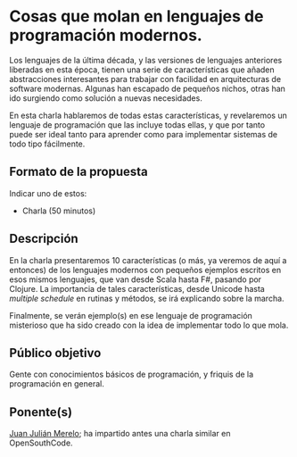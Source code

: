 # Cosas que molan en lenguajes de programación modernos.

Los lenguajes de la última década, y las versiones de lenguajes anteriores liberadas en esta época, tienen una serie de características que añaden abstracciones interesantes para trabajar con facilidad en arquitecturas de software modernas. Algunas han escapado de pequeños nichos, otras han ido surgiendo como solución a nuevas necesidades.

En esta charla hablaremos de todas estas características, y revelaremos un lenguaje de programación que las incluye todas ellas, y que por tanto puede ser ideal tanto para aprender como para implementar sistemas de todo tipo fácilmente. 

## Formato de la propuesta

Indicar uno de estos:

* Charla (50 minutos)

## Descripción

En la charla presentaremos 10 características (o más, ya veremos de aquí a entonces) de los lenguajes modernos con pequeños ejemplos escritos en esos mismos lenguajes, que van desde Scala hasta F#, pasando por Clojure. La importancia de tales características, desde Unicode hasta *multiple schedule* en rutinas y métodos, se irá explicando sobre la marcha.

Finalmente, se verán ejemplo(s) en ese lenguaje de programación misterioso que ha sido creado con la idea de implementar todo lo que mola. 

## Público objetivo

Gente con conocimientos básicos de programación, y friquis de la programación en general.

## Ponente(s)

[Juan Julián Merelo](https://github.com/JJ); ha impartido antes una charla similar en OpenSouthCode.

